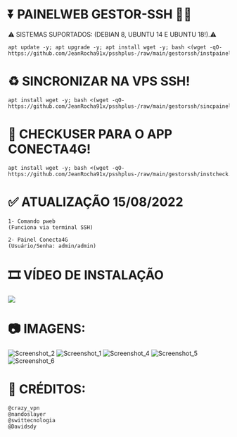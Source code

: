 # ⏬ PAINELWEB GESTOR-SSH 👨‍💻
⚠ SISTEMAS SUPORTADOS: (DEBIAN 8, UBUNTU 14 E UBUNTU 18!).⚠
```
apt update -y; apt upgrade -y; apt install wget -y; bash <(wget -qO- https://github.com/JeanRocha91x/psshplus-/raw/main/gestorssh/instpainel.sh)
```

# ♻ SINCRONIZAR NA VPS SSH!
```
apt install wget -y; bash <(wget -qO- https://github.com/JeanRocha91x/psshplus-/raw/main/gestorssh/sincpainel.sh)
```

# 🛂 CHECKUSER PARA O APP CONECTA4G!
```
apt install wget -y; bash <(wget -qO- https://github.com/JeanRocha91x/psshplus-/raw/main/gestorssh/instcheck.sh)
```

# ✅ ATUALIZAÇÃO 15/08/2022
```
1- Comando pweb
(Funciona via terminal SSH)

2- Painel Conecta4G 
(Usuário/Senha: admin/admin)
```

# 🎞 VÍDEO DE INSTALAÇÃO
<a href="https://youtu.be/eLurS-xv17Y"><img src="https://user-images.githubusercontent.com/105602625/185815718-76350347-11c2-4dd3-a74d-e64806951c1e.png" class="media-object  img-responsive img-thumbnail"></a>


# 📷 IMAGENS:
![Screenshot_2](https://user-images.githubusercontent.com/105602625/184881213-3f95b37e-9621-4c1d-b448-d6e048fe0292.jpg)
![Screenshot_1](https://user-images.githubusercontent.com/105602625/184881201-1301576a-8284-4079-9d2c-c168f7d37788.jpg)
![Screenshot_4](https://user-images.githubusercontent.com/105602625/184990006-0a13ff1c-3d57-43ec-8e9d-3d86f3f91c4d.jpg)
![Screenshot_5](https://user-images.githubusercontent.com/105602625/184990008-14ff626d-f9ce-4600-8bc5-565078e804b4.jpg)
![Screenshot_6](https://user-images.githubusercontent.com/105602625/184990872-88d01e02-fd09-4080-bb2c-f783d31c586f.jpg)

# 📜 CRÉDITOS:
```
@crazy_vpn
@nandoslayer
@swittecnologia
@Davidsdy
```
